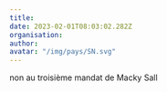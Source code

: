 ```yaml
---
title: 
date: 2023-02-01T08:03:02.282Z
organisation: 
author: 
avatar: "/img/pays/SN.svg"
---
```


non au troisième mandat de Macky Sall 